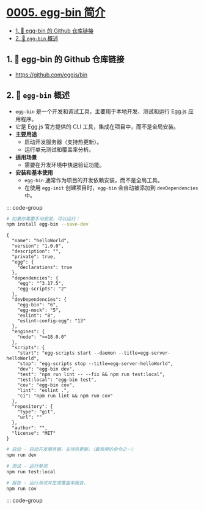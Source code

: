 # [0005. egg-bin 简介](https://github.com/Tdahuyou/TNotes.egg/tree/main/notes/0005.%20egg-bin%20%E7%AE%80%E4%BB%8B)

<!-- region:toc -->
- [1. 🔗 egg-bin 的 Github 仓库链接](#1--egg-bin-的-github-仓库链接)
- [2. 📒 `egg-bin` 概述](#2--egg-bin-概述)
<!-- endregion:toc -->

## 1. 🔗 egg-bin 的 Github 仓库链接

- https://github.com/eggjs/bin

## 2. 📒 `egg-bin` 概述

- `egg-bin` 是一个开发和调试工具，主要用于本地开发、测试和运行 Egg.js 应用程序。
- 它是 Egg.js 官方提供的 CLI 工具，集成在项目中，而不是全局安装。
- **主要用途**
  - 启动开发服务器（支持热更新）。
  - 运行单元测试和覆盖率分析。
- **适用场景**
  - 需要在开发环境中快速验证功能。
- **安装和基本使用**
  - `egg-bin` 通常作为项目的开发依赖安装，而不是全局工具。
  - 在使用 `egg-init` 创建项目时，`egg-bin` 会自动被添加到 `devDependencies` 中。

::: code-group

```bash [安装]
# 如果你需要手动安装，可以运行：
npm install egg-bin --save-dev
```

```json{25,27-28} [package.json]
{
  "name": "helloWorld",
  "version": "1.0.0",
  "description": "",
  "private": true,
  "egg": {
    "declarations": true
  },
  "dependencies": {
    "egg": "^3.17.5",
    "egg-scripts": "2"
  },
  "devDependencies": {
    "egg-bin": "6",
    "egg-mock": "5",
    "eslint": "8",
    "eslint-config-egg": "13"
  },
  "engines": {
    "node": ">=18.0.0"
  },
  "scripts": {
    "start": "egg-scripts start --daemon --title=egg-server-helloWorld",
    "stop": "egg-scripts stop --title=egg-server-helloWorld",
    "dev": "egg-bin dev",
    "test": "npm run lint -- --fix && npm run test:local",
    "test:local": "egg-bin test",
    "cov": "egg-bin cov",
    "lint": "eslint .",
    "ci": "npm run lint && npm run cov"
  },
  "repository": {
    "type": "git",
    "url": ""
  },
  "author": "",
  "license": "MIT"
}
```

```bash [命令解释]
# 启动 - 启动开发服务器，支持热更新。（最常用的命令之一）
npm run dev

# 测试 - 运行单测
npm run test:local

# 报告 - 运行测试并生成覆盖率报告。
npm run cov
```

::: code-group
